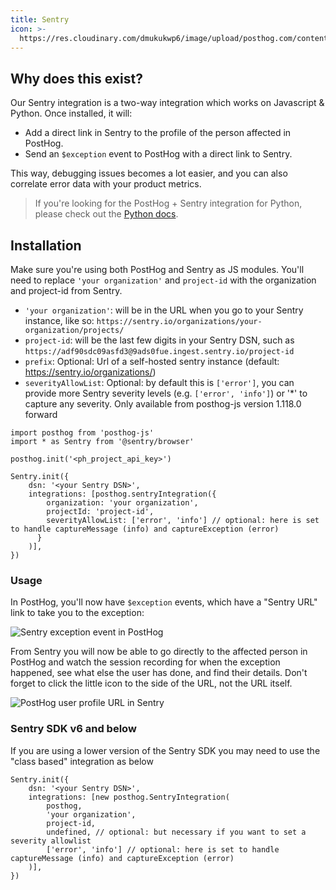 ```yaml
---
title: Sentry
icon: >-
  https://res.cloudinary.com/dmukukwp6/image/upload/posthog.com/contents/images/docs/integrate/frameworks/sentry.svg
---
```


## Why does this exist?

Our Sentry integration is a two-way integration which works on Javascript & Python. Once installed, it will:
- Add a direct link in Sentry to the profile of the person affected in PostHog.
- Send an `$exception` event to PostHog with a direct link to Sentry.

This way, debugging issues becomes a lot easier, and you can also correlate error data with your product metrics.

> If you're looking for the PostHog + Sentry integration for Python, please check out the [Python docs](/docs/integrate/server/python#sentry).

## Installation

Make sure you're using both PostHog and Sentry as JS modules. You'll need to replace `'your organization'` and `project-id` with the organization and project-id from Sentry.

- `'your organization'`: will be in the URL when you go to your Sentry instance, like so: `https://sentry.io/organizations/your-organization/projects/`
- `project-id`: will be the last few digits in your Sentry DSN, such as `https://adf90sdc09asfd3@9ads0fue.ingest.sentry.io/project-id`
- `prefix`: Optional: Url of a self-hosted sentry instance (default: https://sentry.io/organizations/)
- `severityAllowList`: Optional: by default this is `['error']`, you can provide more Sentry severity levels (e.g. `['error', 'info']`) or '*' to capture any severity. Only available from posthog-js version 1.118.0 forward

```js-web
import posthog from 'posthog-js'
import * as Sentry from '@sentry/browser'

posthog.init('<ph_project_api_key>')

Sentry.init({
    dsn: '<your Sentry DSN>',
    integrations: [posthog.sentryIntegration({
        organization: 'your organization',
        projectId: 'project-id',
        severityAllowList: ['error', 'info'] // optional: here is set to handle captureMessage (info) and captureException (error)
      }
    )],
})
```

### Usage

In PostHog, you'll now have `$exception` events, which have a "Sentry URL" link to take you to the exception:

![Sentry exception event in PostHog](https://res.cloudinary.com/dmukukwp6/image/upload/v1710055416/posthog.com/contents/images/sentry_posthog_exception.png)

From Sentry you will now be able to go directly to the affected person in PostHog and watch the session recording for when the exception happened, see what else the user has done, and find their details. Don't forget to click the little icon to the side of the URL, not the URL itself.

![PostHog user profile URL in Sentry](https://res.cloudinary.com/dmukukwp6/image/upload/v1710055416/posthog.com/contents/images/sentry_exception.png)


### Sentry SDK v6 and below

If you are using a lower version of the Sentry SDK you may need to use the "class based" integration as below

```js-web
Sentry.init({
    dsn: '<your Sentry DSN>',
    integrations: [new posthog.SentryIntegration(
        posthog,
        'your organization',
        project-id,
        undefined, // optional: but necessary if you want to set a severity allowlist
        ['error', 'info'] // optional: here is set to handle captureMessage (info) and captureException (error)
    )],
})
```
